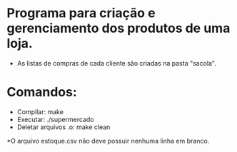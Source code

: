 # Programa para criação e gerenciamento dos produtos de uma loja.
- As listas de compras de cada cliente são criadas na pasta "sacola".

# Comandos:
- Compilar: make
- Executar: ./supermercado
- Deletar arquivos .o: make clean

*O arquivo estoque.csv não deve possuir nenhuma linha em branco.
